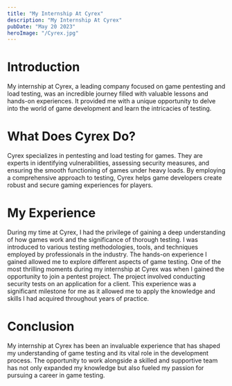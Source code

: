 ```yaml
---
title: "My Internship At Cyrex"
description: "My Internship At Cyrex"
pubDate: "May 20 2023"
heroImage: "/Cyrex.jpg"
---
```


# Introduction
My internship at Cyrex, a leading company focused on game pentesting and load testing, was an incredible journey filled with valuable lessons and hands-on experiences. It provided me with a unique opportunity to delve into the world of game development and learn the intricacies of testing.

# What Does Cyrex Do?
Cyrex specializes in pentesting and load testing for games. They are experts in identifying vulnerabilities, assessing security measures, and ensuring the smooth functioning of games under heavy loads. By employing a comprehensive approach to testing, Cyrex helps game developers create robust and secure gaming experiences for players.

# My Experience
During my time at Cyrex, I had the privilege of gaining a deep understanding of how games work and the significance of thorough testing. I was introduced to various testing methodologies, tools, and techniques employed by professionals in the industry. The hands-on experience I gained allowed me to explore different aspects of game testing. One of the most thrilling moments during my internship at Cyrex was when I gained the opportunity to join a pentest project. The project involved conducting security tests on an application for a client. This experience was a significant milestone for me as it allowed me to apply the knowledge and skills I had acquired throughout years of practice.

# Conclusion
My internship at Cyrex has been an invaluable experience that has shaped my understanding of game testing and its vital role in the development process. The opportunity to work alongside a skilled and supportive team has not only expanded my knowledge but also fueled my passion for pursuing a career in game testing.